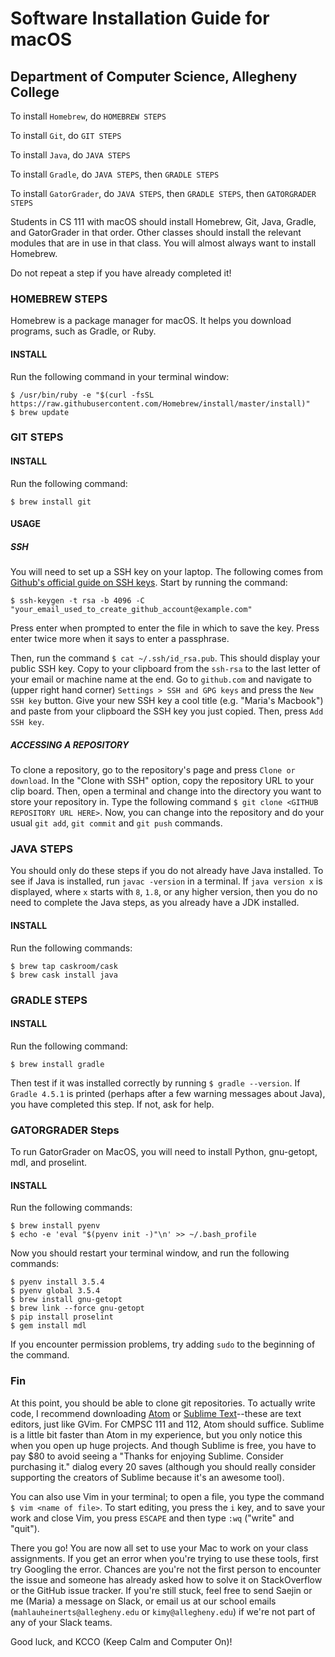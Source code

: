 # Software Installation Guide for macOS

## Department of Computer Science, Allegheny College

To install `Homebrew`, do `HOMEBREW STEPS`

To install `Git`, do `GIT STEPS`

To install `Java`, do `JAVA STEPS`

To install `Gradle`, do `JAVA STEPS`, then `GRADLE STEPS`

To install `GatorGrader`, do `JAVA STEPS`, then `GRADLE STEPS`, then `GATORGRADER STEPS`

Students in CS 111 with macOS should install Homebrew, Git, Java, Gradle, and GatorGrader in that order. Other classes should install the relevant modules that are in use in that class. You will almost always want to install Homebrew.

Do not repeat a step if you have already completed it!

### HOMEBREW STEPS

Homebrew is a package manager for macOS. It helps you download programs, such as Gradle, or Ruby.

#### INSTALL

Run the following command in your terminal window:

```
$ /usr/bin/ruby -e "$(curl -fsSL https://raw.githubusercontent.com/Homebrew/install/master/install)"
$ brew update
```

### GIT STEPS

#### INSTALL

Run the following command:

```
$ brew install git
```

#### USAGE

##### SSH

You will need to set up a SSH key on your laptop. The following comes from [Github's official guide on SSH keys](https://help.github.com/articles/generating-a-new-ssh-key-and-adding-it-to-the-ssh-agent/). Start by running the command:

```
$ ssh-keygen -t rsa -b 4096 -C "your_email_used_to_create_github_account@example.com"
```

Press enter when prompted to enter the file in which to save the key. Press enter twice more when it says to enter a passphrase.

Then, run the command `$ cat ~/.ssh/id_rsa.pub`. This should display your public SSH key. Copy to your clipboard from the `ssh-rsa` to the last letter of your email or machine name at the end. Go to `github.com` and navigate to (upper right hand corner) `Settings > SSH and GPG keys` and press the `New SSH key` button. Give your new SSH key a cool title (e.g. "Maria's Macbook") and paste from your clipboard the SSH key you just copied. Then, press `Add SSH key`.

##### ACCESSING A REPOSITORY

To clone a repository, go to the repository's page and press `Clone or download`. In the "Clone with SSH" option, copy the repository URL to your clip board. Then, open a terminal and change into the directory you want to store your repository in. Type the following command `$ git clone <GITHUB REPOSITORY URL HERE>`. Now, you can change into the repository and do your usual `git add`, `git commit` and `git push` commands.

### JAVA STEPS

You should only do these steps if you do not already have Java installed. To see if Java is installed, run `javac -version` in a terminal. If `java version x` is displayed, where `x` starts with `8`, `1.8`, or any higher version, then you do no need to complete the Java steps, as you already have a JDK installed.

#### INSTALL

Run the following commands:

```
$ brew tap caskroom/cask
$ brew cask install java
```

### GRADLE STEPS

#### INSTALL

Run the following command:

```
$ brew install gradle
```

Then test if it was installed correctly by running `$ gradle --version`. If `Gradle 4.5.1` is printed (perhaps after a few warning messages about Java), you have completed this step. If not, ask for help.

### GATORGRADER Steps

To run GatorGrader on MacOS, you will need to install Python, gnu-getopt, mdl, and proselint.

#### INSTALL

Run the following commands:

```
$ brew install pyenv
$ echo -e 'eval "$(pyenv init -)"\n' >> ~/.bash_profile
```

Now you should restart your terminal window, and run the following commands:

```
$ pyenv install 3.5.4
$ pyenv global 3.5.4
$ brew install gnu-getopt
$ brew link --force gnu-getopt
$ pip install proselint
$ gem install mdl
```

If you encounter permission problems, try adding `sudo` to the beginning of the command.

### Fin

At this point, you should be able to clone git repositories. To actually write code, I recommend downloading [Atom](https://atom.io/) or [Sublime Text](https://www.sublimetext.com/)--these are text editors, just like GVim. For CMPSC 111 and 112, Atom should suffice. Sublime is a little bit faster than Atom in my experience, but you only notice this when you open up huge projects. And though Sublime is free, you have to pay $80 to avoid seeing a "Thanks for enjoying Sublime. Consider purchasing it." dialog every 20 saves (although you should really consider supporting the creators of Sublime because it's an awesome tool).

You can also use Vim in your terminal; to open a file, you type the command `$ vim <name of file>`. To start editing, you press the `i` key, and to save your work and close Vim, you press `ESCAPE` and then type `:wq` ("write" and "quit").

There you go! You are now all set to use your Mac to work on your class assignments. If you get an error when you're trying to use these tools, first try Googling the error. Chances are you're not the first person to encounter the issue and someone has already asked how to solve it on StackOverflow or the GitHub issue tracker. If you're still stuck, feel free to send Saejin or me (Maria) a message on Slack, or email us at our school emails (`mahlauheinerts@allegheny.edu` or `kimy@allegheny.edu`) if we're not part of any of your Slack teams.

Good luck, and KCCO (Keep Calm and Computer On)!
